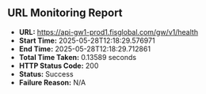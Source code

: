 ## URL Monitoring Report

- **URL:** https://api-gw1-prod1.fisglobal.com/gw/v1/health
- **Start Time:** 2025-05-28T12:18:29.576971
- **End Time:** 2025-05-28T12:18:29.712861
- **Total Time Taken:** 0.13589 seconds
- **HTTP Status Code:** 200
- **Status:** Success
- **Failure Reason:** N/A
